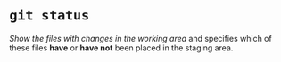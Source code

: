 # `git status`

*Show the files with changes in the working area* and specifies which of these files **have** or **have not** been placed in the staging area.
